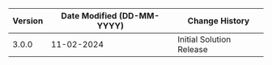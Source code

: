 | **Version** | **Date Modified (DD-MM-YYYY)** | **Change History**                          |
|-------------|--------------------------------|---------------------------------------------|
| 3.0.0       | 11-02-2024                 | Initial Solution Release                    |